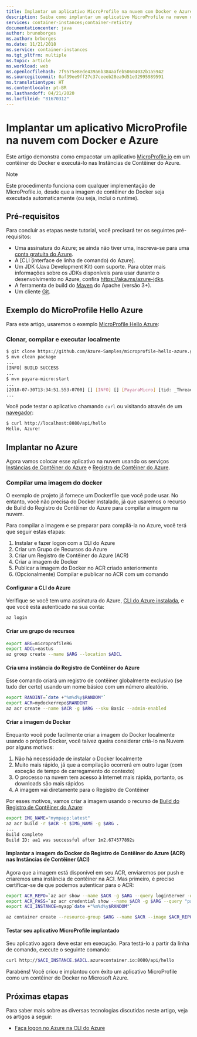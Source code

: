 ```yaml
---
title: Implantar um aplicativo MicroProfile na nuvem com Docker e Azure
description: Saiba como implantar um aplicativo MicroProfile na nuvem usando Instâncias de Contêiner do Azure e Docker.
services: container-instances;container-retistry
documentationcenter: java
author: brunoborges
ms.author: brborges
ms.date: 11/21/2018
ms.service: container-instances
ms.tgt_pltfrm: multiple
ms.topic: article
ms.workload: web
ms.openlocfilehash: 7f9575e8ede439a6b384aafeb50604032b1a5942
ms.sourcegitcommit: 0af39ee9ff27c37ceeeb28ea9d51e32995989591
ms.translationtype: HT
ms.contentlocale: pt-BR
ms.lasthandoff: 04/21/2020
ms.locfileid: "81670312"
---
```

# <a name="deploy-a-microprofile-application-to-the-cloud-with-docker-and-azure"></a>Implantar um aplicativo MicroProfile na nuvem com Docker e Azure

Este artigo demonstra como empacotar um aplicativo [MicroProfile.io] em um contêiner do Docker e executá-lo nas Instâncias de Contêiner do Azure.

> [!NOTE]
>
> Este procedimento funciona com qualquer implementação de MicroProfile.io, desde que a imagem de contêiner do Docker seja executada automaticamente (ou seja, inclui o runtime).

## <a name="prerequisites"></a>Pré-requisitos

Para concluir as etapas neste tutorial, você precisará ter os seguintes pré-requisitos:

* Uma assinatura do Azure; se ainda não tiver uma, inscreva-se para uma [conta gratuita do Azure].
* A [CLI (interface de linha de comando) do Azure].
* Um JDK (Java Development Kit) com suporte. Para obter mais informações sobre os JDKs disponíveis para usar durante o desenvolvimento no Azure, confira <https://aka.ms/azure-jdks>.
* A ferramenta de build do [Maven] do Apache (versão 3+).
* Um cliente [Git].

## <a name="microprofile-hello-azure-sample"></a>Exemplo do MicroProfile Hello Azure

Para este artigo, usaremos o exemplo [MicroProfile Hello Azure](https://github.com/azure-samples/microprofile-hello-azure):

### <a name="clone-build-and-run-locally"></a>Clonar, compilar e executar localmente

```bash
$ git clone https://github.com/Azure-Samples/microprofile-hello-azure.git
$ mvn clean package
...
[INFO] BUILD SUCCESS
...
$ mvn payara-micro:start
...
[2018-07-30T13:34:51.553-0700] [] [INFO] [] [PayaraMicro] [tid: _ThreadID=1 _ThreadName=main] [timeMillis: 1532982891553] [levelValue: 800] Payara Micro  5.182 #badassmicrofish (build 303) ready in 10,304 (ms)
...
```

Você pode testar o aplicativo chamando `curl` ou visitando através de um [navegador](http://localhost:8080/api/hello):

```bash
$ curl http://localhost:8080/api/hello
Hello, Azure!
```

## <a name="deploy-to-azure"></a>Implantar no Azure

Agora vamos colocar esse aplicativo na nuvem usando os serviços [Instâncias de Contêiner do Azure] e [Registro de Contêiner do Azure].

### <a name="build-a-docker-image"></a>Compilar uma imagem do docker

O exemplo de projeto já fornece um Dockerfile que você pode usar. No entanto, você não precisa do Docker instalado, já que usaremos o recurso de Build do Registro de Contêiner do Azure para compilar a imagem na nuvem.

Para compilar a imagem e se preparar para compilá-la no Azure, você terá que seguir estas etapas:

1. Instalar e fazer logon com a CLI do Azure
1. Criar um Grupo de Recursos do Azure
1. Criar um Registro de Contêiner do Azure (ACR)
1. Criar a imagem de Docker
1. Publicar a imagem do Docker no ACR criado anteriormente
1. (Opcionalmente) Compilar e publicar no ACR com um comando


#### <a name="set-up-azure-cli"></a>Configurar a CLI do Azure

Verifique se você tem uma assinatura do Azure, [CLI do Azure instalada](/cli/azure/install-azure-cli?view=azure-cli-latest), e que você está autenticado na sua conta:

```bash
az login
```

#### <a name="create-a-resource-group"></a>Criar um grupo de recursos

```bash
export ARG=microprofileRG
export ADCL=eastus
az group create --name $ARG --location $ADCL
```

#### <a name="create-an-azure-container-registry-instance"></a>Cria uma instância do Registro de Contêiner do Azure

Esse comando criará um registro de contêiner globalmente exclusivo (se tudo der certo) usando um nome básico com um número aleatório.

```bash
export RANDINT=`date +"%m%d%y$RANDOM"`
export ACR=mydockerrepo$RANDINT
az acr create --name $ACR -g $ARG --sku Basic --admin-enabled
```

#### <a name="build-the-docker-image"></a>Criar a imagem de Docker

Enquanto você pode facilmente criar a imagem do Docker localmente usando o próprio Docker, você talvez queira considerar criá-lo na Nuvem por alguns motivos:

1. Não há necessidade de instalar o Docker localmente
1. Muito mais rápido, já que a compilação ocorrerá em outro lugar (com exceção de tempo de carregamento do contexto)
1. O processo na nuvem tem acesso à Internet mais rápida, portanto, os downloads são mais rápidos
1. A imagem vai diretamente para o Registro de Contêiner

Por esses motivos, vamos criar a imagem usando o recurso de [Build do Registro de Contêiner do Azure]:

```bash
export IMG_NAME="mympapp:latest"
az acr build -r $ACR -t $IMG_NAME -g $ARG .
...
Build complete
Build ID: aa1 was successful after 1m2.674577892s
```

#### <a name="deploy-docker-image-from-azure-container-registry-acr-into-container-instances-aci"></a>Implantar a imagem do Docker do Registro de Contêiner do Azure (ACR) nas Instâncias de Contêiner (ACI)

Agora que a imagem está disponível em seu ACR, enviaremos por push e criaremos uma instância de contêiner na ACI. Mas primeiro, é preciso certificar-se de que podemos autenticar para o ACR:

```bash
export ACR_REPO=`az acr show --name $ACR -g $ARG --query loginServer -o tsv`
export ACR_PASS=`az acr credential show --name $ACR -g $ARG --query "passwords[0].value" -o tsv`
export ACI_INSTANCE=myapp`date +"%m%d%y$RANDOM"`

az container create --resource-group $ARG --name $ACR --image $ACR_REPO/$IMG_NAME --cpu 1 --memory 1 --registry-login-server $ACR_REPO --registry-username $ACR --registry-password $ACR_PASS --dns-name-label $ACI_INSTANCE --ports 8080
```

#### <a name="test-your-deployed-microprofile-application"></a>Testar seu aplicativo MicroProfile implantado

Seu aplicativo agora deve estar em execução. Para testá-lo a partir da linha de comando, execute o seguinte comando:

```bash
curl http://$ACI_INSTANCE.$ADCL.azurecontainer.io:8080/api/hello
````

Parabéns! Você criou e implantou com êxito um aplicativo MicroProfile como um contêiner do Docker no Microsoft Azure.

## <a name="next-steps"></a>Próximas etapas

Para saber mais sobre as diversas tecnologias discutidas neste artigo, veja os artigos a seguir:

* [Faça logon no Azure na CLI do Azure](/azure/xplat-cli-connect)

<!-- URL List -->

[Build do Registro de Contêiner do Azure]: /azure/container-registry/container-registry-build-overview
[MicroProfile.io]: https://microprofile.io
[Azure Command Line Interface (CLI)]: /cli/azure/overview
[Azure for Java Developers]: /azure/developer/java/
[Azure portal]: https://portal.azure.com/
[conta gratuita do Azure]: https://azure.microsoft.com/pricing/free-trial/
[Git]: https://github.com/
[Maven]: http://maven.apache.org/
[Java Development Kit (JDK)]: https://aka.ms/azure-jdks
<!-- http://www.oracle.com/technetwork/java/javase/downloads/ -->
[Instâncias de Contêiner do Azure]: /azure/container-instances/
[Registro de Contêiner do Azure]:  /azure/container-registry